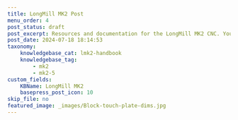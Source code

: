 ```yaml
---
title: LongMill MK2 Post
menu_order: 4
post_status: draft
post_excerpt: Resources and documentation for the LongMill MK2 CNC. You will find info about routers, software, assembly, end mills - everything you need to get started.
post_date: 2024-07-18 18:14:53
taxonomy:
    knowledgebase_cat: lmk2-handbook
    knowledgebase_tag:
        - mk2
        - mk2-5
custom_fields:
    KBName: LongMill MK2
    basepress_post_icon: 10
skip_file: no
featured_image: _images/Block-touch-plate-dims.jpg
---
```


